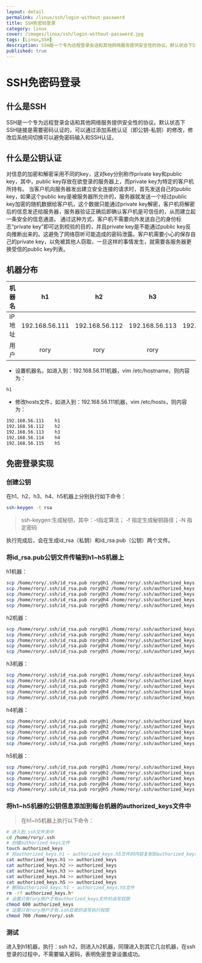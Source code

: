 ```yaml
---
layout: detail
permalink: /linux/ssh/login-without-password
title: SSH免密码登录
category: linux
cover: /images/linux/ssh/login-without-password.jpg
tags: [Linux,SSH]
description: SSH是一个专为远程登录会话和其他网络服务提供安全性的协议。默认状态下SSH链接是需要密码认证的，可以通过添加系统认证（即公钥-私钥）的修改，修改后系统间切换可以避免密码输入和SSH认证。
published: true
---
```


# SSH免密码登录

## 什么是SSH

SSH是一个专为远程登录会话和其他网络服务提供安全性的协议。默认状态下SSH链接是需要密码认证的，可以通过添加系统认证（即公钥-私钥）的修改，修改后系统间切换可以避免密码输入和SSH认证。

## 什么是公钥认证

对信息的加密和解密采用不同的key，这对key分别称作private key和public key，其中，public key存放在欲登录的服务器上，而private key为特定的客户机所持有。
当客户机向服务器发出建立安全连接的请求时，首先发送自己的public key，如果这个public key是被服务器所允许的，服务器就发送一个经过public key加密的随机数据给客户机，这个数据只能通过private key解密，客户机将解密后的信息发还给服务器，服务器验证正确后即确认客户机是可信任的，从而建立起一条安全的信息通道。
通过这种方式，客户机不需要向外发送自己的身份标志“private key”即可达到校验的目的，并且private key是不能通过public key反向推断出来的。这避免了网络窃听可能造成的密码泄露。客户机需要小心的保存自己的private key，以免被其他人窃取，一旦这样的事情发生，就需要各服务器更换受信的public key列表。

## 机器分布

| 机器名         |       h1       |       h2       |       h3       |       h4       |       h5       |
|:---------------|:--------------:|:--------------:|:--------------:|:--------------:|:--------------:|
| IP地址         | 192.168.56.111 | 192.168.56.112 | 192.168.56.113 | 192.168.56.114 | 192.168.56.115 |
| 用户           | rory           | rory           | rory           | rory           | rory           |

* 设置机器名，如进入到：192.168.56.111机器，vim /etc/hostname，则内容为：

```sh
h1
```

* 修改hosts文件，如进入到：192.168.56.111机器，vim /etc/hosts，则内容为：

```sh
192.168.56.111    h1
192.168.56.112    h2
192.168.56.113    h3
192.168.56.114    h4
192.168.56.115    h5
```

## 免密登录实现

### 创建公钥

在h1、h2、h3、h4、h5机器上分别执行如下命令：

```sh
ssh-keygen -t rsa
```

> ssh-keygen:生成秘钥，其中：-t指定算法； -f 指定生成秘钥路径；-N 指定密码

执行完成后，会在生成id_rsa（私钥）和id_rsa.pub（公钥）两个文件。

### 将id_rsa.pub公钥文件传输到h1~h5机器上

h1机器：

```sh
scp /home/rory/.ssh/id_rsa.pub rory@h1 /home/rory/.ssh/authorized_keys.h1
scp /home/rory/.ssh/id_rsa.pub rory@h2 /home/rory/.ssh/authorized_keys.h1
scp /home/rory/.ssh/id_rsa.pub rory@h3 /home/rory/.ssh/authorized_keys.h1
scp /home/rory/.ssh/id_rsa.pub rory@h4 /home/rory/.ssh/authorized_keys.h1
scp /home/rory/.ssh/id_rsa.pub rory@h5 /home/rory/.ssh/authorized_keys.h1
```

h2机器：

```sh
scp /home/rory/.ssh/id_rsa.pub rory@h1 /home/rory/.ssh/authorized_keys.h2
scp /home/rory/.ssh/id_rsa.pub rory@h2 /home/rory/.ssh/authorized_keys.h2
scp /home/rory/.ssh/id_rsa.pub rory@h3 /home/rory/.ssh/authorized_keys.h2
scp /home/rory/.ssh/id_rsa.pub rory@h4 /home/rory/.ssh/authorized_keys.h2
scp /home/rory/.ssh/id_rsa.pub rory@h5 /home/rory/.ssh/authorized_keys.h2
```

h3机器：

```sh
scp /home/rory/.ssh/id_rsa.pub rory@h1 /home/rory/.ssh/authorized_keys.h3
scp /home/rory/.ssh/id_rsa.pub rory@h2 /home/rory/.ssh/authorized_keys.h3
scp /home/rory/.ssh/id_rsa.pub rory@h3 /home/rory/.ssh/authorized_keys.h3
scp /home/rory/.ssh/id_rsa.pub rory@h4 /home/rory/.ssh/authorized_keys.h3
scp /home/rory/.ssh/id_rsa.pub rory@h5 /home/rory/.ssh/authorized_keys.h3
```

h4机器：

```sh
scp /home/rory/.ssh/id_rsa.pub rory@h1 /home/rory/.ssh/authorized_keys.h4
scp /home/rory/.ssh/id_rsa.pub rory@h2 /home/rory/.ssh/authorized_keys.h4
scp /home/rory/.ssh/id_rsa.pub rory@h3 /home/rory/.ssh/authorized_keys.h4
scp /home/rory/.ssh/id_rsa.pub rory@h4 /home/rory/.ssh/authorized_keys.h4
scp /home/rory/.ssh/id_rsa.pub rory@h5 /home/rory/.ssh/authorized_keys.h4
```

h5机器：

```sh
scp /home/rory/.ssh/id_rsa.pub rory@h1 /home/rory/.ssh/authorized_keys.h5
scp /home/rory/.ssh/id_rsa.pub rory@h2 /home/rory/.ssh/authorized_keys.h5
scp /home/rory/.ssh/id_rsa.pub rory@h3 /home/rory/.ssh/authorized_keys.h5
scp /home/rory/.ssh/id_rsa.pub rory@h4 /home/rory/.ssh/authorized_keys.h5
scp /home/rory/.ssh/id_rsa.pub rory@h5 /home/rory/.ssh/authorized_keys.h5
```

### 将h1~h5机器的公钥信息添加到每台机器的authorized_keys文件中

> 在h1~h5机器上执行以下命令：

```sh
# 进入到.ssh文件夹中
cd /home/rory/.ssh
# 创建authorized_keys文件
touch authorized_keys
# 将authorized_keys.h1 ~ authorized_keys.h5文件的内容复制到authorized_keys文件中
cat authorized_keys.h1 >> authorized_keys
cat authorized_keys.h2 >> authorized_keys
cat authorized_keys.h3 >> authorized_keys
cat authorized_keys.h4 >> authorized_keys
cat authorized_keys.h5 >> authorized_keys
# 删除authorized_keys.h1 ~ authorized_keys.h5文件
rm -rf authorized_keys.h*
# 设置只有rory用户才有authorized_keys文件的读写权限
chmod 600 authorized_keys
# 设置只有rory用户才有.ssh目录的读写执行权限
chmod 700 /home/rory/.ssh
```

### 测试

进入到h1机器，执行：ssh h2，则进入h2机器，同理进入到其它几台机器，在ssh登录的过程中，不需要输入密码，表明免密登录设置成功。
